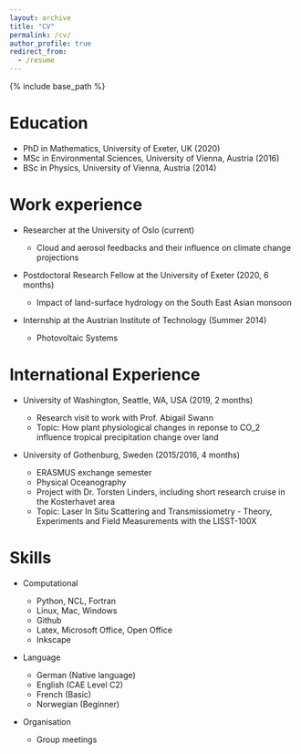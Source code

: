```yaml
---
layout: archive
title: "CV"
permalink: /cv/
author_profile: true
redirect_from:
  - /resume
---
```


{% include base_path %}

Education
======
* PhD in Mathematics, University of Exeter, UK (2020)
* MSc in Environmental Sciences, University of Vienna, Austria (2016)
* BSc in Physics, University of Vienna, Austria (2014)


Work experience
======
* Researcher at the University of Oslo (current)
  * Cloud and aerosol feedbacks and their influence on climate change projections
  
* Postdoctoral Research Fellow at the University of Exeter (2020, 6 months)
  * Impact of land-surface hydrology on the South East Asian monsoon

* Internship at the Austrian Institute of Technology (Summer 2014)
  * Photovoltaic Systems
  
  
International Experience
======
* University of Washington, Seattle, WA, USA (2019, 2 months)
  * Research visit to work with Prof. Abigail Swann
  * Topic: How plant physiological changes in reponse to CO_2 influence tropical precipitation change over land 
  
* University of Gothenburg, Sweden (2015/2016, 4 months)
  * ERASMUS exchange semester
  * Physical Oceanography
  * Project with Dr. Torsten Linders, including short research cruise in the Kosterhavet area
  * Topic: Laser In Situ Scattering and Transmissiometry - Theory, Experiments and Field Measurements with the LISST-100X


Skills
======
* Computational
  * Python, NCL, Fortran
  * Linux, Mac, Windows
  * Github
  * Latex, Microsoft Office, Open Office
  * Inkscape 
  
* Language
  * German (Native language)
  * English (CAE Level C2)
  * French (Basic)
  * Norwegian (Beginner)
  
* Organisation
  * Group meetings 

  

